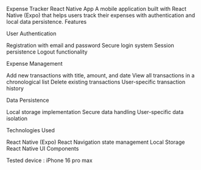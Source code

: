 Expense Tracker React Native App
A mobile application built with React Native (Expo) that helps users track their expenses with authentication and local data persistence.
Features

User Authentication

Registration with email and password
Secure login system
Session persistence
Logout functionality


Expense Management

Add new transactions with title, amount, and date
View all transactions in a chronological list
Delete existing transactions
User-specific transaction history


Data Persistence

Local storage implementation
Secure data handling
User-specific data isolation



Technologies Used

React Native (Expo)
React Navigation
state management
Local Storage
React Native UI Components


Tested device : iPhone 16 pro max

